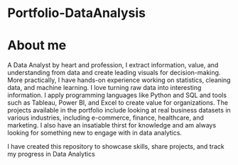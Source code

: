 # Portfolio-DataAnalysis
# About me
A Data Analyst by heart and profession, I extract information, value, and understanding from data and create leading visuals for decision-making. More practically, I have hands-on experience working on statistics, cleaning data, and machine learning. I love turning raw data into interesting information. I apply programming languages like Python and SQL and tools such as Tableau, Power BI, and Excel to create value for organizations.
The projects available in the portfolio include looking at real business datasets in various industries, including e-commerce, finance, healthcare, and marketing. I also have an insatiable thirst for knowledge and am always looking for something new to engage with in data analytics.

I have created this repository to showcase skills, share projects, and track my progress in Data Analytics 
